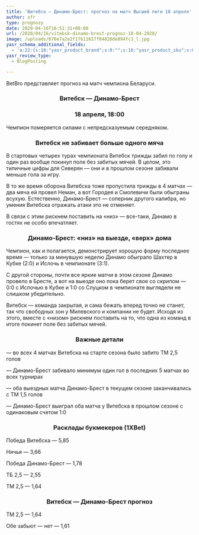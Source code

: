 ```yaml
---
title: 'Витебск — Динамо-Брест: прогноз на матч Высшей лиги 18 апреля'
author: xfr
type: prognozy
date: 2020-04-16T16:51:31+00:00
url: /2020/04/16/vitebsk-dinamo-brest-prognoz-18-04-2020/
image: /uploads/676e7a2e2f17b11617f04820de894fc1_l.jpg
yasr_schema_additional_fields:
  - 'a:22:{s:18:"yasr_product_brand";s:0:"";s:16:"yasr_product_sku";s:0:"";s:37:"yasr_product_global_identifier_select";s:5:"gtin8";s:36:"yasr_product_global_identifier_value";s:0:"";s:18:"yasr_product_price";s:0:"";s:27:"yasr_product_price_currency";s:0:"";s:30:"yasr_product_price_valid_until";s:0:"";s:31:"yasr_product_price_availability";s:12:"Discontinued";s:22:"yasr_product_price_url";s:0:"";s:26:"yasr_localbusiness_address";s:0:"";s:29:"yasr_localbusiness_pricerange";s:0:"";s:28:"yasr_localbusiness_telephone";s:0:"";s:20:"yasr_recipe_cooktime";s:0:"";s:23:"yasr_recipe_description";s:0:"";s:20:"yasr_recipe_keywords";s:0:"";s:21:"yasr_recipe_nutrition";s:0:"";s:20:"yasr_recipe_preptime";s:0:"";s:26:"yasr_recipe_recipecategory";s:0:"";s:25:"yasr_recipe_recipecuisine";s:0:"";s:28:"yasr_recipe_recipeingredient";s:0:"";s:30:"yasr_recipe_recipeinstructions";s:0:"";s:17:"yasr_recipe_video";s:0:"";}'
yasr_review_type:
  - BlogPosting

---
```

BetBro представляет прогноз на матч чемпиона Беларуси.

<h3 style="text-align: center">
  <strong>Витебск &#8212; Динамо-Брест</strong>
</h3>

<h3 style="text-align: center">
  <strong>18 апреля, 18:00</strong>
</h3>

Чемпион померяется силами с непредсказуемым середняком.

<h3 style="text-align: center">
  <strong>Витебск не забивает больше одного мяча</strong>
</h3>

В стартовых четырех турах чемпионата Витебск трижды забил по голу и один раз вообще покинул поле без забитых мячей. В целом, это типичные цифры для Северян &#8212; они и в прошлом сезоне забивали меньше гола за игру.

В то же время оборона Витебска тоже пропустила трижды в 4 матчах &#8212; два мяча ей провел Неман, а вот Городея и Смолевичи были обыграны всухую. Естественно, Динамо-Брест &#8212; соперник другого калибра, но умения Витебска отражать атаки это не отменяет.

В связи с этим рискнем поставить на «низ» &#8212; все-таки, Динамо в гостях не особо впечатляет.

<h3 style="text-align: center">
  <strong>Динамо-Брест: «низ» на выезде, «верх» дома</strong>
</h3>

Чемпион, как и полагается, демонстрирует хорошую форму последнее время &#8212; только за минувшую неделю Динамо обыграло Шахтер в Кубке (2:0) и Ислочь в чемпионате (3:1).

С другой стороны, почти все яркие матчи в этом сезоне Динамо провело в Бресте, а вот на выезде оно пока берет свое со скрипом &#8212; 0:0 с Ислочью в Кубке и 1:0 со Слуцком в чемпионате выглядели не слишком убедительно.

Витебск &#8212; команда закрытая, и сама бежать вперед точно не станет, так что свободных зон у Милевского и компании не будет. Исходя из этого, вместе с «низом» рискнем поставить на то, что одна из команд в итоге покинет поле без забитых мячей.

<h3 style="text-align: center">
  <strong>Важные детали</strong>
</h3>

&#8212; во всех 4 матчах Витебска на старте сезона было забито ТМ 2,5 голов

&#8212; Динамо-Брест забивало минимум один гол в последних 5 матчах во всех турнирах

&#8212; оба выездных матча Динамо-Брест в текущем сезоне заканчивались с ТМ 1,5 голов

&#8212; Динамо-Брест выиграл оба матча у Витебска в прошлом сезоне с одинаковым счетом 1:0

<h3 style="text-align: center">
  <strong>Расклады букмекеров (1XBet)</strong>
</h3>

Победа Витебска &#8212; 5,85

Ничья &#8212; 3,66

Победа Динамо-Брест &#8212; 1,78

ТБ 2,5 &#8212; 2,55

ТМ 2,5 &#8212; 1,64

<h3 style="text-align: center">
  <strong>Витебск &#8212; Динамо-Брест прогноз</strong>
</h3>

ТМ 2,5 &#8212; 1,64

Обе забьют &#8212; нет &#8212; 1,61